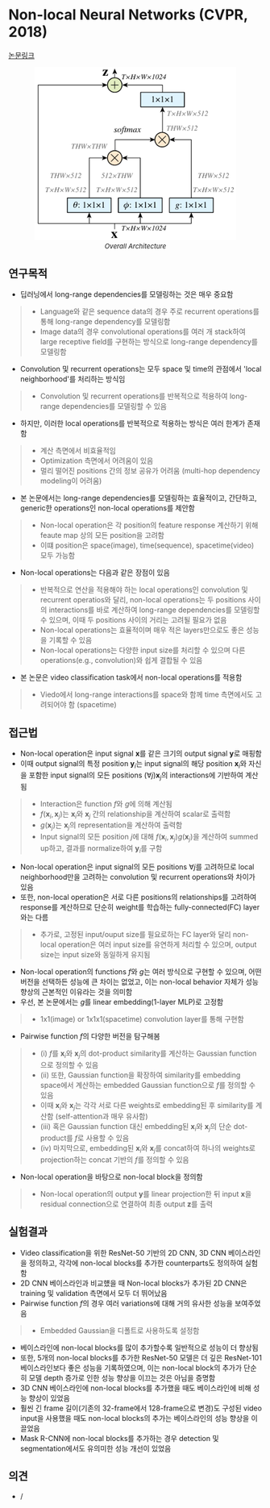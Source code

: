 # Non-local Neural Networks (CVPR, 2018)

[논문링크](https://openaccess.thecvf.com/content_cvpr_2018/html/Wang_Non-Local_Neural_Networks_CVPR_2018_paper.html)

<p align="center">
    <img width="400" alt='fig1' src="../img/wang2018non.png?raw=true"></br>
    <em><font size=2>Overall Architecture</font></em>
</p>

## 연구목적
- 딥러닝에서 long-range dependencies를 모델링하는 것은 매우 중요함
> - Language와 같은 sequence data의 경우 주로 recurrent operations를 통해 long-range dependency를 모델링함
> - Image data의 경우 convolutional operations를 여러 개 stack하여 large receptive field를 구현하는 방식으로 long-range dependency를 모델링함
- Convolution 및 recurrent operations는 모두 space 및 time의 관점에서 'local neighborhood'를 처리하는 방식임
> - Convolution 및 recurrent operations를 반복적으로 적용하여 long-range dependencies를 모델링할 수 있음
- 하지만, 이러한 local operations를 반복적으로 적용하는 방식은 여러 한계가 존재함
> - 계산 측면에서 비효율적임
> - Optimization 측면에서 어려움이 있음
> - 멀리 떨어진 positions 간의 정보 공유가 어려움 (multi-hop dependency modeling이 어려움)
- 본 논문에서는 long-range dependencies를 모델링하는 효율적이고, 간단하고, generic한 operations인 non-local operations를 제안함
> - Non-local operation은 각 position의 feature response 계산하기 위해 feaute map 상의 모든 position을 고려함
> - 이떄 position은 space(image), time(sequence), spacetime(video) 모두 가능함
- Non-local operations는 다음과 같은 장점이 있음
> - 반복적으로 연산을 적용해야 하는 local operations인 convolution 및 recurrent operatios와 달리, non-local operations는 두 positions 사이의 interactions를 바로 계산하여 long-range dependencies를 모델링할 수 있으며, 이때 두 positions 사이의 거리는 고려될 필요가 없음
> - Non-local operations는 효율적이며 매우 적은 layers만으로도 좋은 성능을 기록할 수 있음
> - Non-local operations는 다양한 input size를 처리할 수 있으며 다른 operations(e.g., convolution)와 쉽게 결합될 수 있음
- 본 논문은 video classification task에서 non-local operations를 적용함
> - Viedo에서 long-range interactions를 space와 함께 time 측면에서도 고려되어야 함 (spacetime)

## 접근법
- Non-local operation은 input signal $\mathbf{x}$를 같은 크기의 output signal $\mathbf{y}$로 매핑함
- 이때 output signal의 특정 position $\mathbf{y}_i$는 input signal의 해당 position $\mathbf{x}_i$와 자신을 포함한 input signal의 모든 positions $(\forall{j})\mathbf{x}_j$의 interactions에 기반하여 계산됨
> - Interaction은 function $f$와 $g$에 의해 계산됨
> - $f(\mathbf{x}_i, \mathbf{x}_j)$는 $\mathbf{x}_i$와 $\mathbf{x}_j$ 간의 relationship을 계산하여 scalar로 출력함
> - $g(\mathbf{x}_j)$는 $\mathbf{x}_j$의 representation을 계산하여 출력함
> - Input signal의 모든 position $j$에 대해 $f(\mathbf{x}_i, \mathbf{x}_j)g(\mathbf{x}_j)$을 계산하여 summed up하고, 결과를 normalize하여 $\mathbf{y}_i$를 구함
- Non-local operation은 input signal의 모든 positions $\forall{j}$를 고려하므로 local neighborhood만을 고려하는 convolution 및 recurrent operations와 차이가 있음
- 또한, non-local operation은 서로 다른 positions의 relationships를 고려하여 response를 계산하므로 단순히 weight를 학습하는 fully-connected(FC) layer와는 다름
> - 추가로, 고정된 input/ouput size를 필요로하는 FC layer와 달리 non-local operation은 여러 input size를 유연하게 처리할 수 있으며, output size는 input size와 동일하게 유지됨
- Non-local operation의 functions $f$와 $g$는 여러 방식으로 구현할 수 있으며, 어떤 버전을 선택하든 성능에 큰 차이는 없었고, 이는 non-local behavior 자체가 성능 향상의 근본적인 이유라는 것을 의미함
- 우선, 본 논문에서는 $g$를 linear embedding(1-layer MLP)로 고정함
> - 1x1(image) or 1x1x1(spacetime) convolution layer를 통해 구현함
- Pairwise function $f$의 다양한 버전을 탐구해봄
> - (i) $f$를 $\mathbf{x}_i$와 $\mathbf{x}_j$의 dot-product similarity를 계산하는 Gaussian function으로 정의할 수 있음
> - (ii) 또한, Gaussian function을 확장하여 similarity를 embedding space에서 계산하는 embedded Gaussian function으로 $f$를 정의할 수 있음
> - 이때 $\mathbf{x}_i$와 $\mathbf{x}_j$는 각각 서로 다른 weights로 embedding된 후 similarity를 계산함 (self-attention과 매우 유사함)
> - (iii) 혹은 Gaussian function 대신 embedding된 $\mathbf{x}_i$와 $\mathbf{x}_j$의 단순 dot-product를 $f$로 사용할 수 있음
> - (iv) 마지막으로, embedding된 $\mathbf{x}_i$와 $\mathbf{x}_j$를 concat하여 하나의 weights로 projection하는 concat 기반의 $f$를 정의할 수 있음
- Non-local operation을 바탕으로 non-local block을 정의함
> - Non-local operation의 output $\mathbf{y}$를 linear projection한 뒤 input $\mathbf{x}$을 residual connection으로 연결하여 최종 output $\mathbf{z}$를 출력

## 실험결과
- Video classification을 위한 ResNet-50 기반의 2D CNN, 3D CNN 베이스라인을 정의하고, 각각에 non-local blocks를 추가한 counterparts도 정의하여 실험함
- 2D CNN 베이스라인과 비교헀을 때 Non-local blocks가 추가된 2D CNN은 training 및 validation 측면에서 모두 더 뛰어났음
- Pairwise function $f$의 경우 여러 variations에 대해 거의 유사한 성능을 보여주었음
> - Embedded Gaussian을 디폴트로 사용하도록 설정함
- 베이스라인에 non-local blocks를 많이 추가할수록 일반적으로 성능이 더 향상됨
- 또한, 5개의 non-local blocks를 추가한 ResNet-50 모델은 더 깊은 ResNet-101 베이스라인보다 좋은 성능을 기록하였으며, 이는 non-local block의 추가가 단순히 모델 depth 증가로 인한 성능 향상을 이끄는 것은 아님을 증명함
- 3D CNN 베이스라인에 non-local blocks를 추가했을 때도 베이스라인에 비해 성능 향상이 있었음
- 훨씬 긴 frame 길이(기존의 32-frame에서 128-frame으로 변경)도 구성된 video input을 사용했을 때도 non-local blocks의 추가는 베이스라인의 성능 향상을 이끌었음
- Mask R-CNN에 non-local blocks를 추가하는 경우 detection 및 segmentation에서도 유의미한 성능 개선이 있었음

## 의견
- / 